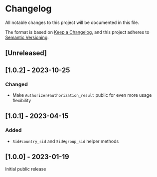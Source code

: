 # Changelog

All notable changes to this project will be documented in this file.

The format is based on [Keep a Changelog](https://keepachangelog.com/en/1.0.0/),
and this project adheres to [Semantic Versioning](https://semver.org/spec/v2.0.0.html).

## [Unreleased]

## [1.0.2] - 2023-10-25

### Changed

- Make `Authorizer#authorization_result` public for even more usage flexibility

## [1.0.1] - 2023-04-15

### Added

- `Sid#country_sid` and `Sid#group_sid` helper methods

## [1.0.0] - 2023-01-19

Initial public release
